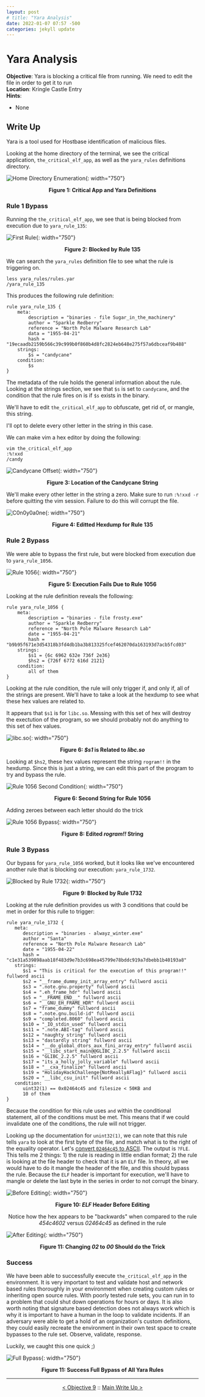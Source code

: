 ```yaml
---
layout: post
# title: "Yara Analysis"
date: 2022-01-07 07:57 -500
categories: jekyll update
---
```


# Yara Analysis

**Objective**: Yara is blocking a critical file from running. We need to edit the file in order to get it to run  
**Location**: Kringle Castle Entry  
**Hints**: 
- None

## Write Up

Yara is a tool used for Hostbase identification of malicious files.  

Looking at the home directory of the terminal, we see the critical application, `the_critical_elf_app`, as well as the `yara_rules` definitions directory.

![Home Directory Enumeration](/assets/img/2021_sans_hhc/term/yara_analysis/picture_1.png){: width="750"}
<p align="center"><strong>Figure 1: Critical App and Yara Definitions</strong></p>

### Rule 1 Bypass

Running the `the_critical_elf_app`, we see that is being blocked from execution due to `yara_rule_135`:

![First Rule](/assets/img/2021_sans_hhc/term/yara_analysis/picture_2.png){: width="750"}
<p align="center"><strong>Figure 2: Blocked by Rule 135</strong></p>

We can search the `yara_rules` definition file to see what the rule is triggering on.

```
less yara_rules/rules.yar
/yara_rule_135
```

This produces the following rule definition:

```
rule yara_rule_135 {
	meta:
		description = "binaries - file Sugar_in_the_machinery"
		author = "Sparkle Redberry"
		reference = "North Pole Malware Research Lab"
		data = "1955-04-21"
		hash = "19ecaadb2159b566c39c999b0f860b4d8fc2824eb648e275f57a6dbceaf9b488"
	strings:
		$s = "candycane"
	condition:
		$s
}
```

The metadata of the rule holds the general information about the rule. Looking at the strings section, we see that `$s` is set to `candycane`, and the condition that the rule fires on is if `$s` exists in the binary.  

We'll have to edit `the_critical_elf_app` to obfuscate, get rid of, or mangle, this string.  

I'll opt to delete every other letter in the string in this case.  

We can make vim a hex editor by doing the following:

```
vim the_critical_elf_app
:%!xxd
/candy
```

![Candycane Offset](/assets/img/2021_sans_hhc/term/yara_analysis/picture_3.PNG){: width="750"}
<p align="center"><strong>Figure 3: Location of the Candycane String</strong></p>

We'll make every other letter in the string a zero. Make sure to run `:%!xxd -r` before quitting the vim session. Failure to do this will corrupt the file.

![C0n0y0a0ne](/assets/img/2021_sans_hhc/term/yara_analysis/picture_4.png){: width="750"}
<p align="center"><strong>Figure 4: Editted Hexdump for Rule 135</strong></p>

### Rule 2 Bypass

We were able to bypass the first rule, but were blocked from execution due to `yara_rule_1056`.

![Rule 1056](/assets/img/2021_sans_hhc/term/yara_analysis/picture_5.PNG){: width="750"}
<p align="center"><strong>Figure 5: Execution Fails Due to Rule 1056</strong></p>

Looking at the rule definition reveals the following:

```
rule yara_rule_1056 {
	meta:
		description = "binaries - file frosty.exe"
		author = "Sparkle Redberry"
		reference = "North Pole Malware Research Lab"
		date = "1955-04-21"
		hash = "b9b95f671e3d54318b3fd4db1ba3b813325fcef462070da163193d7acb5fcd03"
	strings:
		$s1 = {6c 6962 632e 736f 2e36}
        $hs2 = {726f 6772 616d 2121}
    condition:
    	all of them
}
```

Looking at the rule condition, the rule will only trigger if, and only if, all of the strings are present. We'll have to take a look at the hexdump to see what these hex values are related to.

It appears that `$s1` is for `libc.so`. Messing with this set of hex will destroy the exectution of the program, so we should probably not do anything to this set of hex values.

![libc.so](/assets/img/2021_sans_hhc/term/yara_analysis/picture_6.PNG){: width="750"}
<p align="center"><strong>Figure 6: <em>$s1</em> is Related to <em>libc.so</em></strong></p>

Looking at `$hs2`, these hex values represent the string `rogram!!` in the hexdump. Since this is just a string, we can edit this part of the program to try and bypass the rule.

![Rule 1056 Second Condition](/assets/img/2021_sans_hhc/term/yara_analysis/picture_7.PNG){: width="750"}
<p align="center"><strong>Figure 6: Second String for Rule 1056</strong></p>

Adding zeroes between each letter should do the trick

![Rule 1056 Bypass](/assets/img/2021_sans_hhc/term/yara_analysis/picture_8.png){: width="750"}
<p align="center"><strong>Figure 8: Edited <em>rogram!!</em> String</strong></p>

### Rule 3 Bypass

Our bypass for `yara_rule_1056` worked, but it looks like we've encountered another rule that is blocking our execution: `yara_rule_1732`.  

![Blocked by Rule 1732](/assets/img/2021_sans_hhc/term/yara_analysis/picture_9.PNG){: width="750"}
<p align="center"><strong>Figure 9: Blocked by Rule 1732</strong></p>

Looking at the rule definition provides us with 3 conditions that could be met in order for this rulle to trigger:

```
rule yara_rule_1732 {
   meta:
      description = "binaries - alwayz_winter.exe"
      author = "Santa"
      reference = "North Pole Malware Research Lab"
      date = "1955-04-22"
      hash = "c1e31a539898aab18f483d9e7b3c698ea45799e78bddc919a7dbebb1b40193a8"
   strings:
      $s1 = "This is critical for the execution of this program!!" fullword ascii
      $s2 = "__frame_dummy_init_array_entry" fullword ascii
      $s3 = ".note.gnu.property" fullword ascii
      $s4 = ".eh_frame_hdr" fullword ascii
      $s5 = "__FRAME_END__" fullword ascii
      $s6 = "__GNU_EH_FRAME_HDR" fullword ascii
      $s7 = "frame_dummy" fullword ascii
      $s8 = ".note.gnu.build-id" fullword ascii
      $s9 = "completed.8060" fullword ascii
      $s10 = "_IO_stdin_used" fullword ascii
      $s11 = ".note.ABI-tag" fullword ascii
      $s12 = "naughty string" fullword ascii
      $s13 = "dastardly string" fullword ascii
      $s14 = "__do_global_dtors_aux_fini_array_entry" fullword ascii
      $s15 = "__libc_start_main@@GLIBC_2.2.5" fullword ascii
      $s16 = "GLIBC_2.2.5" fullword ascii
      $s17 = "its_a_holly_jolly_variable" fullword ascii
      $s18 = "__cxa_finalize" fullword ascii
      $s19 = "HolidayHackChallenge{NotReallyAFlag}" fullword ascii
      $s20 = "__libc_csu_init" fullword ascii
   condition:
      uint32(1) == 0x02464c45 and filesize < 50KB and
      10 of them
}
```

Because the condition for this rule uses `and` within the conditional statement, all of the conditions must be met. This means that if we could invalidate one of the conditions, the rule will not trigger.

Looking up the documentation for `unint32(1)`, we can note that this rule tells `yara` to look at the first byte of the file, and match what is to the right of the equality operator. Let's [convert `02464c45` to ASCII](https://www.rapidtables.com/convert/number/hex-to-ascii.html). The output is `?FLE`. This tells me 2 things: 1) the rule is reading in little endian format; 2) the rule is looking at the file header to check that it is an `ELF` file. In theory, all we would have to do it mangle the header of the file, and this should bypass the rule. Because the `ELF` header is important for execution, we'll have to mangle or delete the last byte in the series in order to not corrupt the binary.

![Before Editing](/assets/img/2021_sans_hhc/term/yara_analysis/picture_10.png){: width="750"}
<p align="center"><strong>Figure 10: <em>ELF</em> Header Before Editing</strong></p>
<p align="center">Notice how the hex appears to be "backwards" when compared to the rule <br>
	<em>454c4602</em> versus <em>02464c45</em> as defined in the rule</p>

![After Editing](/assets/img/2021_sans_hhc/term/yara_analysis/picture_10.png){: width="750"}
<p align="center"><strong>Figure 11: Changing <em>02</em> to <em>00</em> Should do the Trick</strong></p>

### Success

We have been able to successfully execute `the_critical_elf_app` in the environment. It is very important to test and validate host and network based rules thoroughly in your environment when creating custom rules or inheriting open source rules. With poorly tested rule sets, you can run in to a problem that could shut down operations for hours or days. It is also worth noting that signature based detection does not always work which is why it is important to have a human in the loop to validate incidents. If an adversary were able to get a hold of an organization's custom definitions, they could easily recreate the environment in their own test space to create bypasses to the rule set. Observe, validate, response.

Luckily, we caught this one quick ;)

![Full Bypass](/assets/img/2021_sans_hhc/term/yara_analysis/picture_10.png){: width="750"}
<p align="center"><strong>Figure 11: Success Full Bypass of All Yara Rules</strong></p>

---
<p align="center"><a href="/write_ups/2021_sans_hhc/obj/2022-01-06-SANS-Holiday-Hack-Objective-9">< Objective 9</a> :: <a href="/2021-SANS-Holiday-Hack-Challenge/">Main Write Up ></a></p>
